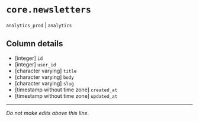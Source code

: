 # `core.newsletters`
`analytics_prod` | `analytics`

## Column details
* [integer]   `id`
* [integer]   `user_id`
* [character varying] `title`
* [character varying] `body`
* [character varying] `slug`
* [timestamp without time zone] `created_at`
* [timestamp without time zone] `updated_at`

-------------------------------------------------------------------------------
*Do not make edits above this line.*
